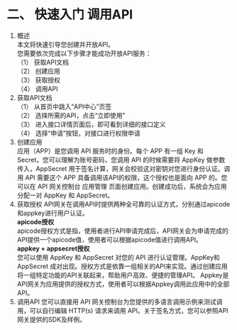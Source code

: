 # 二、	快速入门 调用API #
1. 概述  
本文将快速引导您创建并开放API。  
您需要依次完成以下步骤才能成功开放API服务：  
（1）	获取API文档  
（2）	创建应用  
（3）	获取授权  
（4）	调用API  
2. 	获取API文档  
（1）	从首页中跳入“API中心”页签  
（2）	选择所需的API，点击“立即使用”    
（3）	进入接口详情页面后，即可看到详细的接口定义    
（4）	选择“申请”按钮，对接口进行权限申请  
3. 创建应用  
应用（APP）是您调用 API 服务时的身份。每个 APP 有一组 Key 和 Secret，您可以理解为账号密码，您调用 API 的时候需要将 AppKey 做参数传入，AppSecret 用于签名计算，网关会校验这对密钥对您进行身份认证。调用 API 需要这个 APP 具备调用该API的权限，这个授权也是面向 APP 的。您可以在 API 网关控制台 应用管理 页面创建应用。创建成功后，系统会为应用分配一对 AppKey 和 AppSecret。
4. 	获取授权
API网关在调用API时提供两种全可靠的认证方式，分别通过apicode和appkey进行用户认证。  
**apicode授权**  
apicode授权方式是指，使用者进行API申请完成后，API网关会为申请完成的API提供一个apicode值，使用者可以根据apicode值进行调用API。    
**appkey + appsecret授权**   
您可以使用 AppKey 和 AppSecret 对您的 API 进行认证管理。AppKey和 AppSecret 成对出现。授权方式是依靠一组相关的API来实现。通过创建应用将一组特定功能的API关联起来，帮助用户高效、便捷的管理API。  Appkey是API网关为应用提供的授权方式，使用者可以根据Appkey调用此应用中的全部API。
6. 调用API
您可以直接用 API 网关控制台为您提供的多语言调用示例来测试调用，可以自行编辑 HTTP(s) 请求来调用 API。关于签名方式，您可以参照API网关提供的SDK及样例。
